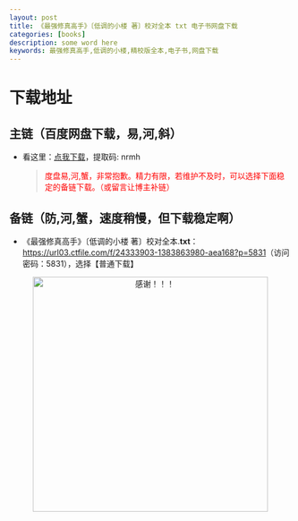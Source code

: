 ```yaml
---
layout: post
title: 《最强修真高手》〔低调的小楼 著〕校对全本 txt 电子书网盘下载
categories: [books]
description: some word here
keywords: 最强修真高手,低调的小楼,精校版全本,电子书,网盘下载
---
```


# 下载地址

## 主链（百度网盘下载，易,河,斜）

- 看这里：[点我下载](https://pan.baidu.com/s/1iMXUbSbtZQZjDcqDmnWUyw?pwd=nrmh)，提取码: nrmh

  > <p style="color:red" >度盘易,河,蟹，非常抱歉。精力有限，若维护不及时，可以选择下面稳定的备链下载。（或留言让博主补链）</p>

## 备链（防,河,蟹，速度稍慢，但下载稳定啊）

- 《最强修真高手》〔低调的小楼 著〕校对全本.**txt**：<https://url03.ctfile.com/f/24333903-1383863980-aea168?p=5831>（访问密码：5831），选择【普通下载】

<div align="center"><img src="https://pic.imgdb.cn/item/6707df6bd29ded1a8ce37031.gif" alt="感谢！！！" width="420px" height="auto"/></div>
